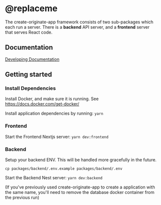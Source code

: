 # @replaceme

The create-originate-app framework consists of two sub-packages which each run a server. There is
a **backend** API server, and a **frontend** server that serves React code.

## Documentation

[Developing Documentation](./DEVELOPING/index.md)

## Getting started

### Install Dependencies

Install Docker, and make sure it is running. See https://docs.docker.com/get-docker/

Install application dependencies by running: `yarn`

### Frontend

Start the Frontend Nextjs server: `yarn dev:frontend`

### Backend

Setup your backend ENV. This will be handled more gracefully in the future.

`cp packages/backend/.env.example packages/backend/.env`

Start the Backend Nest server: `yarn dev:backend`

(If you've previously used create-originate-app to create a application with the same name, you'll need to remove the database docker container from the previous run)
